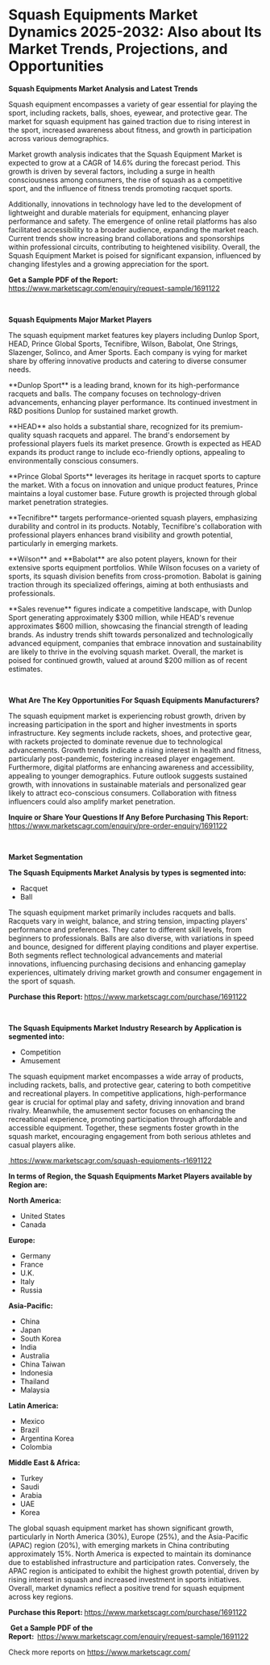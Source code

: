<p><h1>Squash Equipments Market Dynamics 2025-2032: Also about Its Market Trends, Projections, and Opportunities</h1></p><p><strong>Squash Equipments Market Analysis and Latest Trends</strong></p>
<p><p>Squash equipment encompasses a variety of gear essential for playing the sport, including rackets, balls, shoes, eyewear, and protective gear. The market for squash equipment has gained traction due to rising interest in the sport, increased awareness about fitness, and growth in participation across various demographics.</p><p>Market growth analysis indicates that the Squash Equipment Market is expected to grow at a CAGR of 14.6% during the forecast period. This growth is driven by several factors, including a surge in health consciousness among consumers, the rise of squash as a competitive sport, and the influence of fitness trends promoting racquet sports. </p><p>Additionally, innovations in technology have led to the development of lightweight and durable materials for equipment, enhancing player performance and safety. The emergence of online retail platforms has also facilitated accessibility to a broader audience, expanding the market reach. Current trends show increasing brand collaborations and sponsorships within professional circuits, contributing to heightened visibility. Overall, the Squash Equipment Market is poised for significant expansion, influenced by changing lifestyles and a growing appreciation for the sport.</p></p>
<p><strong>Get a Sample PDF of the Report:&nbsp;</strong> <a href="https://www.marketscagr.com/enquiry/request-sample/1691122?utm_campaign=3263&utm_medium=2&utm_source=Github&utm_content=ia&utm_term=26032025&utm_id=squash-equipments">https://www.marketscagr.com/enquiry/request-sample/1691122</a></p>
<p>&nbsp;</p>
<p><strong>Squash Equipments Major Market Players</strong></p>
<p><p>The squash equipment market features key players including Dunlop Sport, HEAD, Prince Global Sports, Tecnifibre, Wilson, Babolat, One Strings, Slazenger, Solinco, and Amer Sports. Each company is vying for market share by offering innovative products and catering to diverse consumer needs.</p><p>**Dunlop Sport** is a leading brand, known for its high-performance racquets and balls. The company focuses on technology-driven advancements, enhancing player performance. Its continued investment in R&D positions Dunlop for sustained market growth.</p><p>**HEAD** also holds a substantial share, recognized for its premium-quality squash racquets and apparel. The brand's endorsement by professional players fuels its market presence. Growth is expected as HEAD expands its product range to include eco-friendly options, appealing to environmentally conscious consumers.</p><p>**Prince Global Sports** leverages its heritage in racquet sports to capture the market. With a focus on innovation and unique product features, Prince maintains a loyal customer base. Future growth is projected through global market penetration strategies.</p><p>**Tecnifibre** targets performance-oriented squash players, emphasizing durability and control in its products. Notably, Tecnifibre's collaboration with professional players enhances brand visibility and growth potential, particularly in emerging markets.</p><p>**Wilson** and **Babolat** are also potent players, known for their extensive sports equipment portfolios. While Wilson focuses on a variety of sports, its squash division benefits from cross-promotion. Babolat is gaining traction through its specialized offerings, aiming at both enthusiasts and professionals.</p><p>**Sales revenue** figures indicate a competitive landscape, with Dunlop Sport generating approximately $300 million, while HEAD's revenue approximates $600 million, showcasing the financial strength of leading brands. As industry trends shift towards personalized and technologically advanced equipment, companies that embrace innovation and sustainability are likely to thrive in the evolving squash market. Overall, the market is poised for continued growth, valued at around $200 million as of recent estimates.</p></p>
<p>&nbsp;</p>
<p><strong>What Are The Key Opportunities For Squash Equipments Manufacturers?</strong></p>
<p><p>The squash equipment market is experiencing robust growth, driven by increasing participation in the sport and higher investments in sports infrastructure. Key segments include rackets, shoes, and protective gear, with rackets projected to dominate revenue due to technological advancements. Growth trends indicate a rising interest in health and fitness, particularly post-pandemic, fostering increased player engagement. Furthermore, digital platforms are enhancing awareness and accessibility, appealing to younger demographics. Future outlook suggests sustained growth, with innovations in sustainable materials and personalized gear likely to attract eco-conscious consumers. Collaboration with fitness influencers could also amplify market penetration.</p></p>
<p><strong>Inquire or Share Your Questions If Any Before Purchasing This Report:</strong> <a href="https://www.marketscagr.com/enquiry/pre-order-enquiry/1691122?utm_campaign=3263&utm_medium=2&utm_source=Github&utm_content=ia&utm_term=26032025&utm_id=squash-equipments">https://www.marketscagr.com/enquiry/pre-order-enquiry/1691122</a></p>
<p>&nbsp;</p>
<p><strong>Market Segmentation</strong></p>
<p><strong>The Squash Equipments Market Analysis by types is segmented into:</strong></p>
<p><ul><li>Racquet</li><li>Ball</li></ul></p>
<p><p>The squash equipment market primarily includes racquets and balls. Racquets vary in weight, balance, and string tension, impacting players' performance and preferences. They cater to different skill levels, from beginners to professionals. Balls are also diverse, with variations in speed and bounce, designed for different playing conditions and player expertise. Both segments reflect technological advancements and material innovations, influencing purchasing decisions and enhancing gameplay experiences, ultimately driving market growth and consumer engagement in the sport of squash.</p></p>
<p><strong>Purchase this Report:&nbsp;</strong><a href="https://www.marketscagr.com/purchase/1691122?utm_campaign=3263&utm_medium=2&utm_source=Github&utm_content=ia&utm_term=26032025&utm_id=squash-equipments">https://www.marketscagr.com/purchase/1691122</a></p>
<p>&nbsp;</p>
<p><strong>The Squash Equipments Market Industry Research by Application is segmented into:</strong></p>
<p><ul><li>Competition</li><li>Amusement</li></ul></p>
<p><p>The squash equipment market encompasses a wide array of products, including rackets, balls, and protective gear, catering to both competitive and recreational players. In competitive applications, high-performance gear is crucial for optimal play and safety, driving innovation and brand rivalry. Meanwhile, the amusement sector focuses on enhancing the recreational experience, promoting participation through affordable and accessible equipment. Together, these segments foster growth in the squash market, encouraging engagement from both serious athletes and casual players alike.</p></p>
<p><a href="https://www.marketscagr.com/squash-equipments-r1691122?utm_campaign=3263&utm_medium=2&utm_source=Github&utm_content=ia&utm_term=26032025&utm_id=squash-equipments">&nbsp;https://www.marketscagr.com/squash-equipments-r1691122</a></p>
<p><strong>In terms of Region, the Squash Equipments Market Players available by Region are:</strong></p>
<p>
    <p> <strong> North America: </strong>
        <ul>
            <li>United States</li>
            <li>Canada</li>
        </ul>
        </p> 
    <p> <strong> Europe: </strong>
        <ul>
            <li>Germany</li>
            <li>France</li>
            <li>U.K.</li>
            <li>Italy</li>
            <li>Russia</li>
        </ul>
        </p> 
    <p> <strong> Asia-Pacific: </strong>
        <ul>
            <li>China</li>
            <li>Japan</li>
            <li>South Korea</li>
            <li>India</li>
            <li>Australia</li>
            <li>China Taiwan</li>
            <li>Indonesia</li>
            <li>Thailand</li>
            <li>Malaysia</li>
        </ul>
        </p> 
    <p> <strong> Latin America: </strong>
        <ul>
            <li>Mexico</li>
            <li>Brazil</li>
            <li>Argentina Korea</li>
            <li>Colombia</li>
        </ul>
        </p> 
    <p> <strong> Middle East & Africa: </strong>
        <ul>
            <li>Turkey</li>
            <li>Saudi</li>
            <li>Arabia</li>
            <li>UAE</li>
            <li>Korea</li>
        </ul>
    </p>
    </p>
<p><p>The global squash equipment market has shown significant growth, particularly in North America (30%), Europe (25%), and the Asia-Pacific (APAC) region (20%), with emerging markets in China contributing approximately 15%. North America is expected to maintain its dominance due to established infrastructure and participation rates. Conversely, the APAC region is anticipated to exhibit the highest growth potential, driven by rising interest in squash and increased investment in sports initiatives. Overall, market dynamics reflect a positive trend for squash equipment across key regions.</p></p>
<p><strong>Purchase this Report: </strong><a href="https://www.marketscagr.com/purchase/1691122?utm_campaign=3263&utm_medium=2&utm_source=Github&utm_content=ia&utm_term=26032025&utm_id=squash-equipments">https://www.marketscagr.com/purchase/1691122</a></p>
<p>&nbsp;<strong>Get a Sample PDF of the Report:&nbsp;&nbsp;</strong><a href="https://www.marketscagr.com/enquiry/request-sample/1691122?utm_campaign=3263&utm_medium=2&utm_source=Github&utm_content=ia&utm_term=26032025&utm_id=squash-equipments">https://www.marketscagr.com/enquiry/request-sample/1691122</a></p>
<p><strong></strong></p>
<p>Check more reports on <a href="https://www.marketscagr.com/?utm_campaign=3263&utm_medium=2&utm_source=Github&utm_content=ia&utm_term=26032025&utm_id=squash-equipments">https://www.marketscagr.com/</a></p>